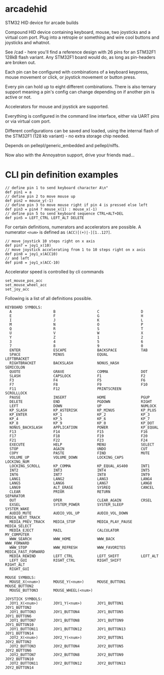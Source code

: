arcadehid
=========

STM32 HID device for arcade builds

Compound HID device containing keyboard, mouse, two joysticks and a virtual com port. Plug into a retropie or something and wire cool buttons and joysticks and whatnot.

See /cad - here you'll find a reference design with 26 pins for an STM32F1 128kB flash variant. Any STM32F1 board would do, as long as pin-headers are broken out.

Each pin can be configured with combinations of a keyboard keypress, mouse movement or click, or joystick movement or button press.

Every pin can hold up to eight different combinations. There is also ternary support meaning a pin's config can change depending on if another pin is active or not.

Accelerators for mouse and joystick are supported.

Everything is configured in the command line interface, either via UART pins or via virtual com port.

Different configurations can be saved and loaded, using the internal flash of the STM32F1 (128 kb variant) - no extra storage chip needed.

Depends on pellepl/generic_embedded and pellepl/niffs.

Now also with the Annoyatron support, drive your friends mad...

CLI pin definition examples
===========================
```
// define pin 1 to send keyboard character A\n"
def pin1 = a
// define pin 2 to move mouse up
def pin2 = mouse_y(-1)
// define pin 3 to move mouse right if pin 4 is pressed else left
def pin3 = pin4 ? mouse_x(1) : mouse_x(-1)
// define pin 5 to send keyboard sequence CTRL+ALT+DEL
def pin5 = LEFT_CTRL LEFT_ALT DELETE
```

For certain definitions, numerators and accelerators are possible.
A numerator ```<num>``` is defined as  ```(ACC)[(+)|-][1..127]```.

```
// move joystick 10 steps right on x axis
def pin7 = joy1_x(10)
// move joystick accelerating from 1 to 10 steps right on x axis
def pin8 = joy1_x(ACC10)
// and left
def pin8 = joy1_x(ACC-10)
```

Accelerator speed is controlled by cli commands
```
set_mouse_pos_acc
set_mouse_wheel_acc
set_joy_acc
```

Following is a list of all definitions possible.

```
KEYBOARD SYMBOLS:
  A                   B                   C                   D                   
  E                   F                   G                   H                   
  I                   J                   K                   L                   
  M                   N                   O                   P                   
  Q                   R                   S                   T                   
  U                   V                   W                   X                   
  Y                   Z                   1                   2                   
  3                   4                   5                   6                   
  7                   8                   9                   0                   
  ENTER               ESCAPE              BACKSPACE           TAB                 
  SPACE               MINUS               EQUAL               LEFTBRACKET         
  RIGHTBRACKET        BACKSLASH           NONUS_HASH          SEMICOLON           
  QUOTE               GRAVE               COMMA               DOT                 
  SLASH               CAPSLOCK            F1                  F2                  
  F3                  F4                  F5                  F6                  
  F7                  F8                  F9                  F10                 
  F11                 F12                 PRINTSCREEN         SCROLLLOCK          
  PAUSE               INSERT              HOME                PGUP                
  DELETE              END                 PGDOWN              RIGHT               
  LEFT                DOWN                UP                  NUMLOCK             
  KP_SLASH            KP_ASTERISK         KP_MINUS            KP_PLUS             
  KP_ENTER            KP_1                KP_2                KP_3                
  KP_4                KP_5                KP_6                KP_7                
  KP_8                KP_9                KP_0                KP_DOT              
  NONUS_BACKSLASH     APPLICATION         POWER               KP_EQUAL            
  F13                 F14                 F15                 F16                 
  F17                 F18                 F19                 F20                 
  F21                 F22                 F23                 F24                 
  EXECUTE             HELP                MENU                SELECT              
  STOP                AGAIN               UNDO                CUT                 
  COPY                PASTE               FIND                MUTE                
  VOLUME_UP           VOLUME_DOWN         LOCKING_CAPS        LOCKING_NUM         
  LOCKING_SCROLL      KP_COMMA            KP_EQUAL_AS400      INT1                
  INT2                INT3                INT4                INT5                
  INT6                INT7                INT8                INT9                
  LANG1               LANG2               LANG3               LANG4               
  LANG5               LANG6               LANG7               LANG8               
  LANG9               ALT_ERASE           SYSREQ              CANCEL              
  CLEAR               PRIOR               RETURN              SEPARATOR           
  OUT                 OPER                CLEAR_AGAIN         CRSEL               
  EXSEL               SYSTEM_POWER        SYSTEM_SLEEP        SYSTEM_WAKE         
  AUDIO_MUTE          AUDIO_VOL_UP        AUDIO_VOL_DOWN      MEDIA_NEXT_TRACK    
  MEDIA_PREV_TRACK    MEDIA_STOP          MEDIA_PLAY_PAUSE    MEDIA_SELECT        
  MEDIA_EJECT         MAIL                CALCULATOR          MY_COMPUTER         
  WWW_SEARCH          WWW_HOME            WWW_BACK            WWW_FORWARD         
  WWW_STOP            WWW_REFRESH         WWW_FAVORITES       MEDIA_FAST_FORWARD  
  MEDIA_REWIND        LEFT_CTRL           LEFT_SHIFT          LEFT_ALT            
  LEFT_GUI            RIGHT_CTRL          RIGHT_SHIFT         RIGHT_ALT           
  RIGHT_GUI           

MOUSE SYMBOLS:
  MOUSE_X(<num>)      MOUSE_Y(<num>)      MOUSE_BUTTON1       MOUSE_BUTTON2       
  MOUSE_BUTTON3       MOUSE_WHEEL(<num>)  

JOYSTICK SYMBOLS:
  JOY1_X(<num>)       JOY1_Y(<num>)       JOY1_BUTTON1        JOY1_BUTTON2        
  JOY1_BUTTON3        JOY1_BUTTON4        JOY1_BUTTON5        JOY1_BUTTON6        
  JOY1_BUTTON7        JOY1_BUTTON8        JOY1_BUTTON9        JOY1_BUTTON10       
  JOY1_BUTTON11       JOY1_BUTTON12       JOY1_BUTTON13       JOY1_BUTTON14       
  JOY2_X(<num>)       JOY2_Y(<num>)       JOY2_BUTTON1        JOY2_BUTTON2        
  JOY2_BUTTON3        JOY2_BUTTON4        JOY2_BUTTON5        JOY2_BUTTON6        
  JOY2_BUTTON7        JOY2_BUTTON8        JOY2_BUTTON9        JOY2_BUTTON10       
  JOY2_BUTTON11       JOY2_BUTTON12       JOY2_BUTTON13       JOY2_BUTTON14
```
